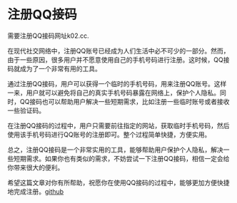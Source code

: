 # 注册QQ接码

需要注册QQ接码网址k02.cc. 

在现代社交网络中，注册QQ账号已经成为人们生活中必不可少的一部分。然而，由于一些原因，很多用户并不愿意使用自己的手机号码进行注册。这时候，QQ接码就成为了一个非常有用的工具。

通过注册QQ接码，用户可以获得一个临时的手机号码，用来注册QQ账号。这样一来，用户就可以避免将自己的真实手机号码暴露在网络上，保护个人隐私。同时，QQ接码也可以帮助用户解决一些短期需求，比如注册一些临时账号或者接收一些验证码。

在注册QQ接码的过程中，用户只需要前往指定的网站，获取临时手机号码，然后使用该手机号码进行QQ账号的注册即可。整个过程简单快捷，方便实用。

总之，注册QQ接码是一个非常实用的工具，能够帮助用户保护个人隐私，解决一些短期需求。如果你也有类似的需求，不妨尝试一下注册QQ接码，相信一定会给你带来很大的便利。

希望这篇文章对你有所帮助，祝愿你在使用QQ接码的过程中，能够更加方便快捷地完成注册。[github](https://github.com)